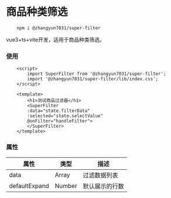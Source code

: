 # 商品种类筛选

```
    npm i @zhangyun7031/super-filter
```
vue3+ts+vite开发，适用于商品种类筛选。

### 使用
```
    <script>
        import SuperFilter from '@zhangyun7031/super-filter';
        import '@zhangyun7031/super-filter/lib/index.css';
    </script>

    <template>
        <h1>测试商品过滤器</h1>
        <SuperFilter 
        :data="state.filterData" 
        :selected="state.selectValue" 
        @onFilter="handleFilter">
        </SuperFilter>
    </template>
```
### 属性

| 属性      | 类型 | 描述|
| ----------- | ----------- |----------- |
| data      | Array       |过滤数据列表|
| defaultExpand   | Number        |默认展示的行数|